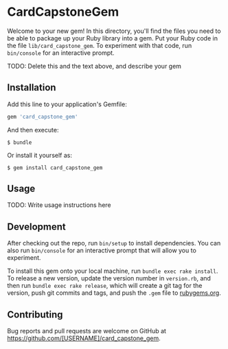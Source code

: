# CardCapstoneGem

Welcome to your new gem! In this directory, you'll find the files you need to be able to package up your Ruby library into a gem. Put your Ruby code in the file `lib/card_capstone_gem`. To experiment with that code, run `bin/console` for an interactive prompt.

TODO: Delete this and the text above, and describe your gem

## Installation

Add this line to your application's Gemfile:

```ruby
gem 'card_capstone_gem'
```

And then execute:

    $ bundle

Or install it yourself as:

    $ gem install card_capstone_gem

## Usage

TODO: Write usage instructions here

## Development

After checking out the repo, run `bin/setup` to install dependencies. You can also run `bin/console` for an interactive prompt that will allow you to experiment.

To install this gem onto your local machine, run `bundle exec rake install`. To release a new version, update the version number in `version.rb`, and then run `bundle exec rake release`, which will create a git tag for the version, push git commits and tags, and push the `.gem` file to [rubygems.org](https://rubygems.org).

## Contributing

Bug reports and pull requests are welcome on GitHub at https://github.com/[USERNAME]/card_capstone_gem.
